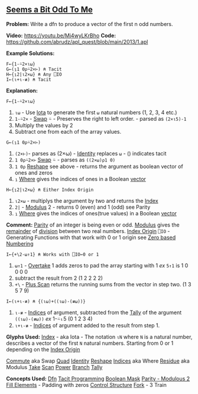 ## [Seems a Bit Odd To Me](https://problems.tryapl.org/psets/2013.html?goto=P1_Seems_a_Bit_Odd_To_Me)

**Problem:** Write a dfn to produce a vector of the first n odd numbers.

**Video:** https://youtu.be/Mj4wyLKrBho
**Code:** https://github.com/abrudz/apl_quest/blob/main/2013/1.apl

**Example Solutions:**
```APL
F←{1-⍨2×⍳⍵}
G←(⍸1 0⍴⍨2×⊢) ⍝ Tacit
H←{⍸2|⍳2×⍵} ⍝ Any ⎕IO
I←(⍳+⍳-≢) ⍝ Tacit
```

**Explanation:**
```APL
F←{1-⍨2×⍳⍵}
```
1. `⍳⍵` - Use [Iota](https://aplwiki.com/wiki/Index_Generator) to generate the first `⍵` natural numbers (1, 2, 3, 4 etc.)
2.  `1-⍨2×` - [Swap](https://xpqz.github.io/learnapl/manip.html?#selfie-commute-constant)  ⍨ - Preserves the right to left order. - parsed as `(2×⍳5)-1`  
3. Multiply the values by 2
4. Subtract one from each of the array values.

```APL
G←(⍸1 0⍴⍨2×⊢)
```
1.  `(2×⊢)`- parses as (2×⍵) -  [Identity](https://aplwiki.com/wiki/Identity) replaces `⍵` - () indicates tacit
2. `1 0⍴⍨2×⊢` [Swap](https://xpqz.github.io/learnapl/manip.html?#selfie-commute-constant)  ⍨ - parses as `((2×⍵)⍴1 0)` 
3. `1 0⍴` [Reshape](https://aplwiki.com/wiki/Reshape)  see above -  returns the argument as boolean vector of ones and zeros
4. `⍸` [Where](https://aplwiki.com/wiki/Identity)  gives the indices of ones in a Boolean [vector](https://aplwiki.com/wiki/Vector "Vector")


```APL
H←{⍸2|⍳2×⍵} ⍝ Either Index Origin
```

1. `⍳2×⍵` - multiplys the argument by two and returns the [Index](https://aplwiki.com/wiki/Index_Generator) 
2. `2|` -  [Modulus](https://aplwiki.com/wiki/Residue)  2  - returns 0 (even) and 1 (odd) see Parity
3.  `⍸` [Where](https://aplwiki.com/wiki/Identity)  gives the indices of ones(true values) in a Boolean [vector](https://aplwiki.com/wiki/Vector "Vector")

**Comment:**
[Parity](https://mathworld.wolfram.com/Parity.html) of an integer is being even or odd. 
[Modulus](https://aplwiki.com/wiki/Residue) gives the [remainder](https://en.wikipedia.org/wiki/Remainder "wikipedia:Remainder") of [division](https://aplwiki.com/wiki/Divide "Divide") between two real numbers. 
[Index Origin](https://aplwiki.com/wiki/Index_origin)  `⎕IO` - Generating Functions with that work with 0 or 1 origin see [Zero based Numbering](https://en.wikipedia.org/wiki/Zero-based_numbering)

```APL
I←{+\2-⍵↑1} ⍝ Works with ⎕IO←0 or 1
```

1. `⍵↑1` - [Overtake](https://xpqz.github.io/cultivations/Functions4.html?highlight=overtaking#take) 1 adds zeros to pad the array starting with 1 *ex* `5↑1` is 1 0 0 0 0
2. subtract the result from 2 (1 2 2 2 2)
3. `+\` - [Plus Scan](https://mastering.dyalog.com/Operators.html?highlight=scan#scan) returns the running sums from the vector in step two. (1 3 5 7 9)

```APL
I←(⍳+⍳-≢) ⍝ {(⍳⍵)+((⍳⍵)-(≢⍵))}
```

1. `⍳-≢` - [Indices](https://aplwiki.com/wiki/Indices)  of argument, subtracted from the [Tally](https://aplwiki.com/wiki/Tally) of the argument `((⍳⍵)-(≢⍵))` *ex*  1-⍨⍳5 (0 1 2 3 4)
2. `⍳+⍳-≢` -  [Indices](https://aplwiki.com/wiki/Indices)  of argument added to the result from step 1. 

**Glyphs Used:**
[Index](https://aplwiki.com/wiki/Index_Generator) - aka Iota - The notation `⍳N` where `N` is a natural number, describes a vector of the first `N` natural numbers. Starting from 0 or 1 depending on the [Index Origin](https://aplwiki.com/wiki/Index_origin) 

[Commute](https://aplwiki.com/wiki/Commute) aka Swap
[Quad](https://aplwiki.com/wiki/Quad_name)
[Identity](https://aplwiki.com/wiki/Identity)
[Reshape](https://aplwiki.com/wiki/Reshape)
[Indices](https://aplwiki.com/wiki/Indices) aka Where
[Residue](https://aplwiki.com/wiki/Residue) aka Modulus 
[Take](https://aplwiki.com/wiki/Take)
[Scan](https://aplwiki.com/wiki/Scan)
[Power](https://aplwiki.com/wiki/Power_(function))
[Branch](https://aplwiki.com/wiki/Branch)
[Tally](https://aplwiki.com/wiki/Tally)


**Concepts Used:**
[Dfn](https://aplwiki.com/wiki/Dfn)
[Tacit Programming](https://aplwiki.com/wiki/Tacit_programming)
[Boolean Mask](https://aplwiki.com/wiki/Boolean)
[Parity - Modulous 2](https://xpqz.github.io/cultivations/Functions2.html#magnitude-residue)
[Fill Elements](https://aplwiki.com/wiki/Fill_element) - Padding with zeros
[Control Structure](https://aplwiki.com/wiki/Control_structure)
[Fork](https://aplwiki.com/wiki/Train#3-trains) - 3 Train





